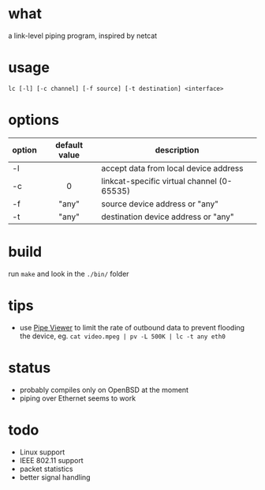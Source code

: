 # what

a link-level piping program, inspired by netcat

# usage

```
lc [-l] [-c channel] [-f source] [-t destination] <interface>
```

# options

| option	| default value	| description
| ----		| :----:	| ----
| -l		|		| accept data from local device address
| -c		| 0		| linkcat-specific virtual channel (0-65535)
| -f		| "any"		| source device address or "any"
| -t		| "any"		| destination device address or "any"

# build

run `make` and look in the `./bin/` folder

# tips

* use [Pipe Viewer](https://github.com/icetee/pv) to limit the rate of outbound data to prevent flooding the device, eg. `cat video.mpeg | pv -L 500K | lc -t any eth0`

# status

* probably compiles only on OpenBSD at the moment
* piping over Ethernet seems to work

# todo

* Linux support
* IEEE 802.11 support
* packet statistics
* better signal handling
